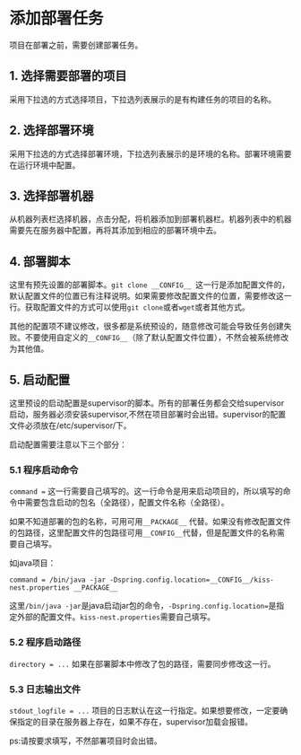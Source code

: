 # 添加部署任务

项目在部署之前，需要创建部署任务。

## 1. 选择需要部署的项目

采用下拉选的方式选择项目，下拉选列表展示的是有构建任务的项目的名称。

## 2. 选择部署环境

采用下拉选的方式选择部署环境，下拉选列表展示的是环境的名称。部署环境需要在运行环境中配置。

## 3. 选择部署机器

从机器列表栏选择机器，点击分配，将机器添加到部署机器栏。机器列表中的机器需要先在服务器中配置，再将其添加到相应的部署环境中去。

## 4. 部署脚本

这里有预先设置的部署脚本。`git clone __CONFIG__ `这一行是添加配置文件的，默认配置文件的位置已有注释说明。如果需要修改配置文件的位置，需要修改这一行。获取配置文件的方式可以使用`git clone`或者`wget`或者其他方式。

其他的配置项不建议修改，很多都是系统预设的，随意修改可能会导致任务创建失败。不要使用自定义的`__CONFIG__`（除了默认配置文件位置），不然会被系统修改为其他值。

## 5. 启动配置

这里预设的启动配置是supervisor的脚本。所有的部署任务都会交给supervisor启动，服务器必须安装supervisor,不然在项目部署时会出错。supervisor的配置文件必须放在/etc/supervisor/下。

启动配置需要注意以下三个部分：

### 5.1 程序启动命令

`command =` 这一行需要自己填写的。这一行命令是用来启动项目的，所以填写的命令中需要包含启动的包名（全路径），配置文件名称（全路径）。

如果不知道部署的包的名称，可用可用`__PACKAGE__` 代替。如果没有修改配置文件的包路径，这里配置文件的包路径可用`__CONFIG__`代替，但是配置文件的名称需要自己填写。

如java项目：
```
command = /bin/java -jar -Dspring.config.location=__CONFIG__/kiss-nest.properties __PACKAGE__
```
这里`/bin/java -jar`是java启动jar包的命令，`-Dspring.config.location=`是指定外部的配置文件。`kiss-nest.properties`需要自己填写。

### 5.2 程序启动路径
`directory = ...` 如果在部署脚本中修改了包的路径，需要同步修改这一行。

### 5.3 日志输出文件

`stdout_logfile = ...` 项目的日志默认在这一行指定。如果想要修改，一定要确保指定的目录在服务器上存在，如果不存在，supervisor加载会报错。

ps:请按要求填写，不然部署项目时会出错。
